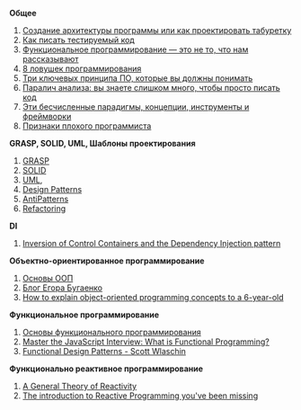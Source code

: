 **Общее**

1. [Создание архитектуры программы или как проектировать табуретку](https://habr.com/ru/post/276593/)
2. [Как писать тестируемый код](https://habr.com/ru/company/mailru/blog/267277/)
3. [Функциональное программирование — это не то, что нам рассказывают](https://habr.com/ru/post/479238/)
4. [8 ловушек программирования](https://habr.com/ru/post/218603/)
5. [Три ключевых принципа ПО, которые вы должны понимать](https://habr.com/ru/post/144611/)
6. [Паралич анализа: вы знаете слишком много, чтобы просто писать код](https://habr.com/ru/post/218345/)
7. [Эти бесчисленные парадигмы, концепции, инструменты и фреймворки](https://habr.com/ru/post/117365/)
8. [Признаки плохого программиста](https://habr.com/ru/post/130850/)

**GRASP, SOLID, UML, Шаблоны проектирования**

1. [GRASP](https://habr.com/ru/post/38323/)
2. [SOLID](https://ota-solid.now.sh/)
3. [UML](https://sourcemaking.com/uml),
4. [Design Patterns](https://refactoring.guru/design-patterns)
5. [AntiPatterns](https://sourcemaking.com/antipatterns)
6. [Refactoring](https://refactoring.guru/refactoring)

**DI**
1. [Inversion of Control Containers and the Dependency Injection pattern](https://martinfowler.com/articles/injection.html)

**Объектно-ориентированное программирование**

1. [Основы ООП](https://www.youtube.com/watch?v=t8zwdpkSRWs)
2. [Блог Егора Бугаенко](https://www.yegor256.com/tag/oop.html)
3. [How to explain object-oriented programming concepts to a 6-year-old](https://medium.com/free-code-camp/object-oriented-programming-concepts-21bb035f7260)

**Функциональное программирование**

1. [Основы функционального программирования](https://www.youtube.com/watch?v=FDGqNxJnbbQ)
2. [Master the JavaScript Interview: What is Functional Programming?](https://medium.com/javascript-scene/master-the-javascript-interview-what-is-functional-programming-7f218c68b3a0)
3. [Functional Design Patterns - Scott Wlaschin](https://www.youtube.com/watch?v=srQt1NAHYC0)

**Функционально реактивное программирование**

1. [A General Theory of Reactivity](https://github.com/kriskowal/gtor)
2. [The introduction to Reactive Programming you've been missing](https://gist.github.com/staltz/868e7e9bc2a7b8c1f754)
